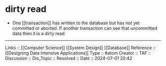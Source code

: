 # dirty read

- One [[transaction]] has written to the database but has not yet committed or aborted. If another transaction can see that uncommitted data then it is a dirty read
---
Links :: [[Computer Science]] [[System Design]] [[Database]]
Reference :: [[Designing Data Intensive Applications]]
Type :: #atom
Creator ::
TAF ::
Discussion ::
Dis_Topic :: 
Resolved ::
Date :: 2024-07-01 20:42